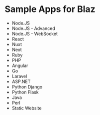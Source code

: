 # Sample Apps for Blaz


- Node.JS
- Node.JS - Advanced
- Node.JS - WebSocket
- React
- Nuxt
- Next
- Ruby
- PHP
- Angular
- Go
- Laravel
- ASP.NET
- Python Django
- Python Flask
- Java
- Perl
- Static Website
